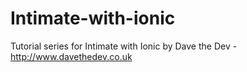 # Intimate-with-ionic
Tutorial series for Intimate with Ionic by Dave the Dev - http://www.davethedev.co.uk
